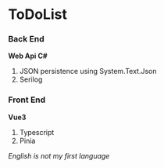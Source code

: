 # ToDoList
 
<div>
    <h3>Back End</h3>
    <div>
        <strong>Web Api C#</strong>
        <ol>
            <li>JSON persistence using System.Text.Json</li>
            <li>Serilog</li>
        </ol>
    </div>
</div>

<div>
    <h3>Front End</h3>
    <div>
        <strong>Vue3</strong>
        <ol>
            <li>Typescript</li>
            <li>Pinia</li>
        </ol>
    </div>
</div>

<div><i>English is not my first language</i></div>
